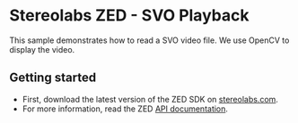 # Stereolabs ZED - SVO Playback

This sample demonstrates how to read a SVO video file.
We use OpenCV to display the video.

## Getting started

- First, download the latest version of the ZED SDK on [stereolabs.com](https://www.stereolabs.com).
- For more information, read the ZED [API documentation](https://www.stereolabs.com/developers/documentation/API/).